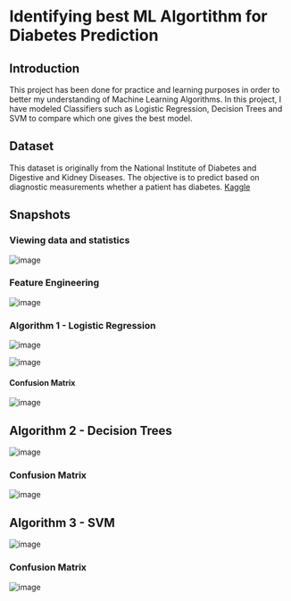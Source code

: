 # Identifying best ML Algortithm for Diabetes Prediction

## Introduction
This project has been done for practice and learning purposes in order to better my understanding of Machine Learning Algorithms. 
In this project, I have modeled Classifiers such as Logistic Regression, Decision Trees and SVM to compare which one gives the best model.

## Dataset
This dataset is originally from the National Institute of Diabetes and Digestive and Kidney Diseases. The objective is to predict based on diagnostic measurements whether a patient has diabetes.
[Kaggle](https://www.kaggle.com/datasets/mathchi/diabetes-data-set)

## Snapshots

### Viewing data and statistics

![image](https://user-images.githubusercontent.com/41228969/189175599-e7cb143f-24cd-42c0-b96b-2105974c5803.png)

### Feature Engineering

![image](https://user-images.githubusercontent.com/41228969/189176092-74250541-8bde-4015-9f8c-f69af5b4cf1a.png)

### Algorithm 1 - Logistic Regression

![image](https://user-images.githubusercontent.com/41228969/189176720-477e3237-4638-49e8-885a-94b74cd52002.png)

![image](https://user-images.githubusercontent.com/41228969/189176846-7fa9b790-ad7d-41eb-a963-8e2f86170fa7.png)

#### Confusion Matrix

![image](https://user-images.githubusercontent.com/41228969/189177163-9e71b341-1d1c-4d0e-9b2f-f86eff6ac7c2.png)

## Algorithm 2 - Decision Trees

![image](https://user-images.githubusercontent.com/41228969/189177441-86a7a8da-7a29-4dd2-b2d4-de33ccaf8c5f.png)

### Confusion Matrix

![image](https://user-images.githubusercontent.com/41228969/189177535-2060123b-0e40-4c56-91d3-2ed9b56076d2.png)


## Algorithm 3 - SVM

![image](https://user-images.githubusercontent.com/41228969/189177612-718142ca-ef9b-4095-9b7a-9fd214368f20.png)

### Confusion Matrix

![image](https://user-images.githubusercontent.com/41228969/189177730-f7ebc993-7e56-41ce-9245-0afbcac77497.png)
